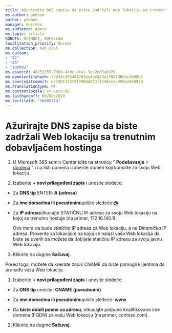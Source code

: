 ```yaml
---
title: Ažurirajte DNS zapise da biste zadržali Web lokaciju sa trenutnim dobavljačem hostinga
ms.author: pebaum
author: pebaum
manager: mnirkhe
ms.audience: Admin
ms.topic: article
ROBOTS: NOINDEX, NOFOLLOW
localization_priority: Normal
ms.collection: Adm_O365
ms.custom:
- "42"
- "43"
- "100002"
ms.assetid: 48251355-7383-4fdc-a1e1-9dc2c85a8d29
ms.openlocfilehash: 7bd36c3954d12d3ee4ac624a2f827d8e5cd88082
ms.sourcegitcommit: bc7d6f4f3c9f7060d073f5130e1ec856e248d020
ms.translationtype: MT
ms.contentlocale: sr-Latn-RS
ms.lasthandoff: 06/02/2020
ms.locfileid: "36665774"
---
```

# <a name="update-dns-records-to-keep-your-website-with-your-current-hosting-provider"></a>Ažurirajte DNS zapise da biste zadržali Web lokaciju sa trenutnim dobavljačem hostinga

1. U Microsoft 365 admin Center idite na stranicu " **Podešavanje**  >  [domena](https://portal.office.com/adminportal/home#/Domains) " i na listi domena izaberite domen koji koristite za svoju Web lokaciju.

2. Izaberite **+ novi prilagođeni zapis** i unesite sledeće:

  - Za **DNS tip** ENTER: **A (adresa)**

  - Za **ime domaćina ili pseudonim**upišite sledeće:**@**

  - Za **IP adresu**otkucajte STATIČNU IP adresu za svoju Web lokaciju na kojoj se trenutno hostuje (na primer, 172.16.140.1).

    Ovo mora da bude *statična* IP adresa za Web lokaciju, a ne *Dinamička* IP adresa. Proverite sa lokacijom na kojoj se nalazi vaša Web lokacija da biste se uverili da možete da dobijete statičnu IP adresu za svoju javnu Web lokaciju.

3. Kliknite na dugme **Sačuvaj**.

Pored toga, možete da kreirate zapis CNAME da biste pomogli klijentima da pronađu vašu Web lokaciju.
  
1. Izaberite **+ novi prilagođeni zapis** i unesite sledeće:

  - Za **DNS tip** unesite: **CNAME (pseudonim)**

  - Za **ime domaćina ili pseudonim**upišite sledeće: **www**

  - Da **biste dobili poene za adresu**, otkucajte potpuno kvalifikovano ime domena (FQDN) za vašu Web lokaciju (na primer, contoso.com).

2. Kliknite na dugme **Sačuvaj**.
